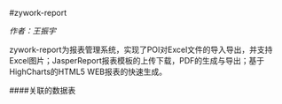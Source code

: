 #zywork-report

*作者：王振宇*

zywork-report为报表管理系统，实现了POI对Excel文件的导入导出，并支持Excel图片；JasperReport报表模板的上传下载，PDF的生成与导出；基于HighCharts的HTML5 WEB报表的快速生成。

####关联的数据表

